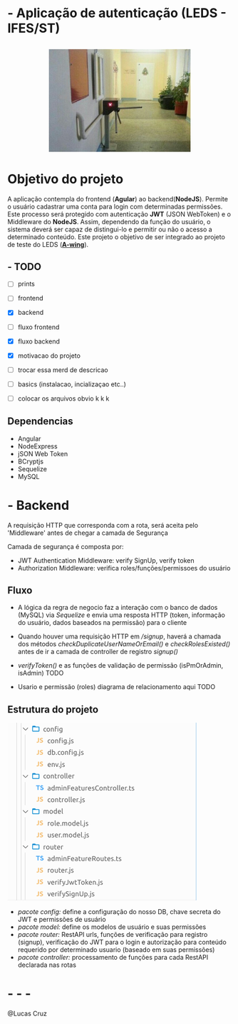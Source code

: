 # - Aplicação de autenticação (LEDS - IFES/ST) 

<h2 align="center">
  <img
src="images/security.png" style="background-color:rgba(0,0,0,0);" height=230 alt="mlpack: a fast, flexible machine learning library"></a>


# Objetivo do projeto

   A aplicação contempla do frontend (**Agular**) ao backend(**NodeJS**). Permite o usuário cadastrar uma conta para login com determinadas permissões. Este processo será protegido com autenticação **JWT** (JSON WebToken) e o Middleware do **NodeJS**. Assim, dependendo da função do usuário, o sistema deverá ser capaz de distingui-lo e permitir ou não o acesso a determinado conteúdo.
   Este projeto o objetivo de ser integrado ao projeto de teste do LEDS (<a href="https://github.com/acweller/A-Wing">**A-wing**</a>). 
 
 
 
## - TODO 
- [ ] prints
- [ ] frontend
- [x] backend
- [ ] fluxo frontend
- [x] fluxo backend
- [x] motivacao do projeto 
- [ ] trocar essa merd de descricao
- [ ] basics (instalacao, incializaçao etc..)
- [ ] colocar os arquivos obvio k k k 


## Dependencias
- Angular 
- NodeExpress 
- jSON Web Token 
- BCryptjs 
- Sequelize 
- MySQL



# - Backend 
A requisição HTTP que corresponda com a rota, será aceita pelo 'Middleware' antes de chegar a camada de Segurança

Camada de segurança é composta por: 
- JWT Authentication Middleware: verify SignUp, verify token
- Authorization Middleware: verifica roles/funções/permissoes do usuário 

## Fluxo
- A lógica da regra de negocio faz a interação com o banco de dados (MySQL) via *Sequelize* e envia uma resposta HTTP (token, informação do usuário, dados baseados na permissão) para o cliente

- Quando houver uma requisição HTTP em */signup*, haverá a chamada dos métodos  *checkDuplicateUserNameOrEmail()* e *checkRolesExisted()* antes de ir a camada de controller de registro *signup()*

- *verifyToken()* e as funções de validação de permissão (isPmOrAdmin, isAdmin) TODO

- Usario e permissão (roles) diagrama de relacionamento aqui TODO


## Estrutura do projeto
![Alt text](images/bend.png?raw=true "Title")
- *pacote config:* define a configuração do nosso DB, chave secreta do JWT e permissões de usuário
- *pacote model:* define os modelos de usuário e suas permissões
- *pacote router:* RestAPI urls, funções de verificação para registro (signup), verificação do JWT para o login e autorização para conteúdo requerido por determinado usuario (baseado em suas permissões)
- *pacote controller:* processamento de funções para cada RestAPI declarada nas rotas





# - - - 
@Lucas Cruz